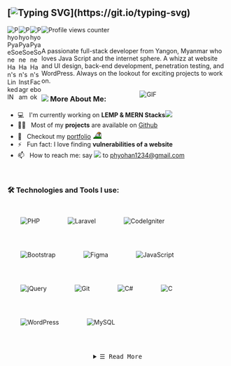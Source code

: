 ## [![Typing SVG](https://readme-typing-svg.herokuapp.com?color=000000&size=24&width=500&height=52&lines=Hi+There+%F0%9F%91%8B%2C+I'm+PhyoPyaeSone+Han!)](https://git.io/typing-svg)

<a href="https://linkedin.com/in/phyopyaesonehan" target="_blank">
  <img align="left" alt="PhyoPyaeSoneHan's LinkedIN" width="26px" src="https://raw.githubusercontent.com/peterthehan/peterthehan/master/assets/linkedin.svg" />
</a>
<a href="https://instagram.com/phyo_han_ig" target="_blank">
  <img align="left" alt="PhyoPyaeSoneHan's Instagram" width="26px" src="https://raw.githubusercontent.com/Raymo111/Raymo111/master/socials/instagram.svg" />
</a>
<a href="https://www.facebook.com/Kiev19" target="_blank">
  <img align="left" alt="PhyoPyaeSoneHan's Facebook" width="26px" src="https://raw.githubusercontent.com/peterthehan/peterthehan/master/assets/facebook.svg" />
</a>

![Profile views counter](https://komarev.com/ghpvc/?username=phyohan18&&style=flat-rounded)  


<br>A passionate full-stack developer from Yangon, Myanmar who loves Java Script and the internet sphere. A whizz at website and UI design, back-end development, penetration testing, and WordPress. Always on the lookout for exciting projects to work on.
  
<img align="right" alt="GIF" src="https://camo.githubusercontent.com/992babdffd8c74a1502de375fbdf7e4d54773242/68747470733a2f2f6d656469612e67697068792e636f6d2f6d656469612f53576f536b4e36447854737a71494b4571762f67697068792e676966" width="40%"/>

### <img src="https://github.com/TheDudeThatCode/TheDudeThatCode/blob/master/Assets/Developer.gif" width="45px"> More About Me:
    
- 💻 &nbsp; I'm currently working on **LEMP & MERN Stacks**<img src="https://media.giphy.com/media/WUlplcMpOCEmTGBtBW/giphy.gif" width="30">
- 👨‍💻 &nbsp; Most of my **projects** are available on [Github](https://github.com/phyohan18?tab=repositories)
- 📝 &nbsp; Checkout my [portfolio](https://phyohan18.github.io/) <img src="https://raw.githubusercontent.com/ItsAnunesS/ItsAnunesS/master/src/img/parrots/flags/indiaparrot.gif" width="23" /> 
- ⚡ &nbsp; Fun fact: I love finding **vulnerabilities of a website**
- 📫 &nbsp; How to reach me: say <img src="https://user-images.githubusercontent.com/42378118/110234147-e3259600-7f4e-11eb-95be-0c4047144dea.gif" width="20"> to phyohan1234@gmail.com

<br>

### :hammer_and_wrench: Technologies and Tools I use:
<p align="left">
<img style="margin: 30px" src="https://profilinator.rishav.dev/skills-assets/php-original.svg" alt="PHP" height="40" />  
<img style="margin: 30px" src="https://profilinator.rishav.dev/skills-assets/laravel-plain-wordmark.svg" alt="Laravel" height="40" />  
<img style="margin: 30px" src="https://profilinator.rishav.dev/skills-assets/codeigniter.svg" alt="CodeIgniter" height="40" />  
<img style="margin: 30px" src="https://profilinator.rishav.dev/skills-assets/bootstrap-plain.svg" alt="Bootstrap" height="40" />  
<img style="margin: 30px" src="https://profilinator.rishav.dev/skills-assets/figma-icon.svg" alt="Figma" height="40" />  
<img style="margin: 30px" src="https://profilinator.rishav.dev/skills-assets/javascript-original.svg" alt="JavaScript" height="40" />  
<img style="margin: 30px" src="https://profilinator.rishav.dev/skills-assets/jquery.png" alt="jQuery" height="40" />  
<img style="margin: 30px" src="https://profilinator.rishav.dev/skills-assets/git-scm-icon.svg" alt="Git" height="40" />  
<img style="margin: 30px" src="https://profilinator.rishav.dev/skills-assets/csharp-original.svg" alt="C#" height="40" />  
<img style="margin: 30px" src="https://profilinator.rishav.dev/skills-assets/c-original.svg" alt="C" height="40" />  
<img style="margin: 30px" src="https://profilinator.rishav.dev/skills-assets/wordpress.png" alt="WordPress" height="40" />  
<img style="margin: 30px" src="https://profilinator.rishav.dev/skills-assets/mysql-original-wordmark.svg" alt="MySQL" height="40" />  
</p>

<br>

<!-- Details Section-->
<details align="center">
    <summary> <samp>&#9776; Read More</samp></summary>
    <p align="center">
        <br>
        <!-- Activity Widget -->
        <img alt="PhyoPyaeSoneHan Github Stats"
             src="https://github-readme-stats.vercel.app/api?username=phyohan18&show_icons=true"/>
        <br><br>
        <img alt="PhyoPyaeSoneHan Github Stats"
             src="https://github-readme-stats.vercel.app/api/top-langs?username=phyohan18&show_icons=true"/>
    </p>
</details>




